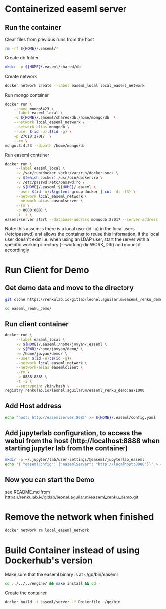 # Containerized easeml server

## Run the container 

Clear files from previous runs from the host
```bash
rm -rf ${HOME}/.easeml/*
```

Create db folder
```bash
mkdir -p ${HOME}/.easeml/shared/db
```

Create network
```bash
docker network create --label easeml_local local_easeml_network
```
Run mongo container
```bash
docker run \
    --name mongo3423 \
    --label easeml_local \
    -v ${HOME}/.easeml/shared/db:/home/mongo/db  \
    --network local_easeml_network \
    --network-alias mongodb \
    --user $(id -u):$(id -g) \
    -p 27018:27017  \
    --rm \
mongo:3.4.23 --dbpath /home/mongo/db
```
Run easeml container
```bash
docker run \
     --label easeml_local \
     -v /var/run/docker.sock:/var/run/docker.sock \
     -v $(which docker):/usr/bin/docker:ro \
     -v /etc/passwd:/etc/passwd:ro \
     -v ${HOME}/.easeml:${HOME}/.easeml \
     --user $(id -u):$(getent group docker | cut -d: -f3) \
     --network local_easeml_network \
     --network-alias easemlserver \
     --rm \
     -p 8080:8080 \
     -t -i \
easeml/server start --database-address mongodb:27017 --server-address :8080 --login
```
Note: this assumes there is a local user (id -u) in the local users (/etc/passwd) and allows the container to reuse this information, if the local user doesn't exist i.e. when using an LDAP user, start the server with a specific working directory (--working-dir WORK_DIR) and mount it accordingly 

# Run Client for Demo

## Get demo data and move to the directory
```bash
git clone https://renkulab.io/gitlab/leonel.aguilar.m/easeml_renku_demo.git
```

```bash
cd easeml_renku_demo/
```

## Run client container
```bash
docker run \
     --label easeml_local \
     -v ${HOME}/.easeml:/home/jovyan/.easeml \
     -v ${PWD}:/home/jovyan/demo/ \
     -w /home/jovyan/demo/ \
     --user $(id -u):$(id -g)\
     --network local_easeml_network \
     --network-alias easemlclient \
     --rm \
     -p 8888:8888 \
     -t -i \
     --entrypoint /bin/bash \
registry.renkulab.io/leonel.aguilar.m/easeml_renku_demo:aa71000
```

## Add Host address
```bash
echo "host: http://easemlserver:8080" >> ${HOME}/.easeml/config.yaml
```
## Add jupyterlab configuration, to access the webui from the host (http://localhost:8888 when starting jupyter lab from the container)
```bash
mkdir -p ~/.jupyter/lab/user-settings/@easeml/jupyterlab_easeml
echo '{ "easemlConfig": {"easemlServer": "http://localhost:8080"}}' > ~/.jupyter/lab/user-settings/@easeml/jupyterlab_easeml/plugin.jupyterlab-settings
```

## Now you can start the Demo
see README.md from https://renkulab.io/gitlab/leonel.aguilar.m/easeml_renku_demo.git

# Remove the network when finished
```bash
docker network rm local_easeml_network
```
# Build Container instead of using Dockerhub's version

Make sure that the easeml binary is at ~/go/bin/easeml
```bash
cd ../../../engine/ && make install && cd -
```

Create the container
```bash
docker build -t easeml/server -f Dockerfile ~/go/bin
```



